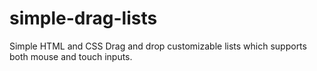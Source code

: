 # simple-drag-lists
Simple HTML and CSS Drag and drop customizable lists which supports both mouse and touch inputs.
